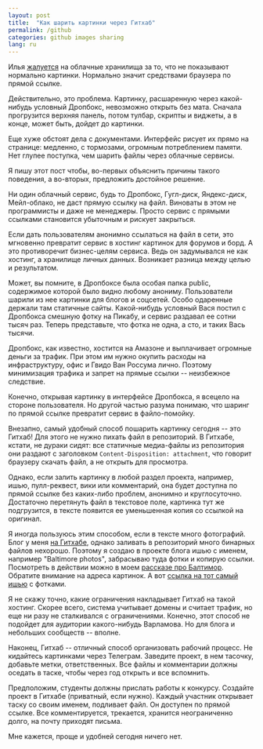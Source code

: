 ```yaml
---
layout: post
title:  "Как шарить картинки через Гитхаб"
permalink: /github
categories: github images sharing
lang: ru
---
```


[post]:https://ilyabirman.ru/meanwhile/all/web-image-viewers/
[github]:https://github.com/igrishaev/igrishaev.github.io
[issue1]:https://github.com/igrishaev/igrishaev.github.io/issues/1
[baltimore]:http://grishaev.me/baltimore

Илья [жалуется][post] на облачные хранилища за то, что не показывают нормально
картинки. Нормально значит средствами браузера по прямой ссылке.

Действительно, это проблема. Картинку, расшаренную через какой-нибудь условный
Дропбокс, невозможно открыть без мата. Сначала прогрузится верхняя панель, потом
тулбар, скрипты и виджеты, а в конце, может быть, дойдет до картинки.

Еще хуже обстоят дела с документами. Интерфейс рисует их прямо на странице:
медленно, с тормозами, огромным потреблением памяти. Нет глупее поступка, чем
шарить файлы через облачные сервисы.

Я пишу этот пост чтобы, во-первых объяснить причины такого поведения, а
во-вторых, предложить достойное решение.

Ни один облачный сервис, будь то Дропбокс, Гугл-диск, Яндекс-диск, Мейл-облако,
не даст прямую ссылку на файл. Виноваты в этом не программисты и даже не
менеджеры. Просто сервис с прямыми ссылками становится убыточным и рискует
закрыться.

Если дать пользователям анонимно ссылаться на файл в сети, это мгновенно
превратит сервис в хостинг картинок для форумов и борд. А это противоречит
бизнес-целям сервиса. Ведь он задумывался не как хостинг, а хранилище личных
данных. Возникает разница между целью и результатом.

Может, вы помните, в Дропбоксе была особая папка public, содержимое которой было
видно любому анониму. Пользователи шарили из нее картинки для блогов и
соцсетей. Особо одаренные держали там статичные сайты. Какой-нибудь условный
Вася постил с Дропбокса смешную фотку на Пикабу, и сервис раздавал ее сотни
тысяч раз. Теперь представьте, что фотка не одна, а сто, и таких Вась тысячи.

Дропбокс, как известно, хостится на Амазоне и выплачивает огромные деньги за
трафик. При этом им нужно окупить расходы на инфраструктуру, офис и Гвидо Ван
Россума лично. Поэтому минимизация трафика и запрет на прямые ссылки --
неизбежное следствие.

Конечно, открывая картинку в интерфейсе Дропбокса, я всецело на стороне
пользователя. Но другой частью разума понимаю, что шаринг по прямой ссылке
превратит сервис в файло-помойку.

Внезапно, самый удобный способ пошарить картинку сегодня -- это Гитхаб! Для
этого не нужно пихать файл в репозиторий. В Гитхабе, кстати, не дураки сидят:
все статичные медиа-файлы из репозитория они раздают с заголовком
`Content-Disposition: attachment`, что говорит браузеру скачать файл, а не
открыть для просмотра.

Однако, если залить картинку в любой раздел проекта, например, ишью,
пулл-реквест, вики или комментарий, она будет доступна по прямой ссылке без
каких-либо проблем, анонимно и круглосуточно. Достаточно перетянуть файл в
текстовое поле, картинка тут же подгрузится, в тексте появится ее уменьшенная
копия со ссылкой на оригинал.

Я иногда пользуюсь этим способом, если в тексте много фотографий. Блог у
меня [на Гитхабе][github], однако заливать в репозиторий много бинарных файлов
нехорошо. Поэтому я создаю в проекте блога ишью с именем, например "Baltimore
photos", забрасываю туда фотки и копирую ссылки. Посмотреть в действии можно в
моем [рассказе про Балтимор][baltimore]. Обратите внимание на адреса картинок. А
вот [ссылка на тот самый ишью][issue1] с фотками.

Я не скажу точно, какие ограничения накладывает Гитхаб на такой хостинг. Скорее
всего, система учитывает домены и считает трафик, но еще ни разу не сталкивался
с ограничениями. Конечно, этот способ не подойдет для аудитории какого-нибудь
Варламова. Но для блога и небольших сообществ -- вполне.

Наконец, Гитхаб -- отличный способ организовать рабочий процесс. Не кидайтесь
картинками через Телеграм. Заведите проект, в нем тасочку, добавьте метки,
ответственных. Все файлы и комментарии должны оседать в таске, чтобы через год
открыть и все вспомнить.

Предположим, студенты должны прислать работы к конкурсу. Создайте проект в
Гитхабе (приватный, если нужно). Каждый участник открывает таску со своим
именем, подливает файл. Он доступен по прямой ссылке. Все комментируется,
трекается, хранится неограниченно долго, на почту приходят письма.

Мне кажется, проще и удобней сегодня ничего нет.

